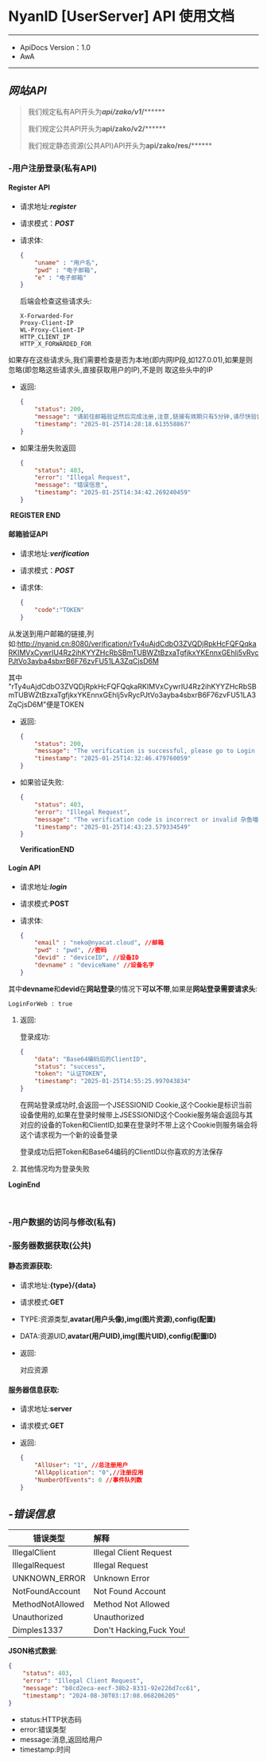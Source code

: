 # NyanID [UserServer] API 使用文档

------

- ApiDocs Version：1.0
- AwA

------

## *网站API*

> 我们规定私有API开头为***api/zako/v1*/********
>
> 我们规定公共API开头为**api/zako/v2/********
>
> 我们规定静态资源(公共API)API开头为**api/zako/res/********

### -用户注册登录(私有API)



#### Register API

- 请求地址:***register***

- 请求模式：***POST***

- 请求体:

  ```json
  {
      "uname" : "用户名",
      "pwd" : "电子邮箱",
      "e" : "电子邮箱"
  }
  ```
  
  后端会检查这些请求头:
  
  ```
  X-Forwarded-For
  Proxy-Client-IP
  WL-Proxy-Client-IP
  HTTP_CLIENT_IP
  HTTP_X_FORWARDED_FOR
  ```

​	如果存在这些请求头,我们需要检查是否为本地(即内网IP段,如127.0.01),如果是则忽略(即忽略这些请求头,直接获取用户的IP),不是则	取这些头中的IP

- 返回:

  ```json
  {
      "status": 200,
      "message": "请前往邮箱验证然后完成注册,注意,链接有效期只有5分钟,请尽快验证喵!",
      "timestamp": "2025-01-25T14:28:18.613558867"
  }
  ```

- 如果注册失败返回

  ```json
  {
      "status": 403,
      "error": "Illegal Request",
      "message": "错误信息",
      "timestamp": "2025-01-25T14:34:42.269240459"
  }
  ```

​	**REGISTER END**





#### 邮箱验证API

- 请求地址:***verification***

- 请求模式：***POST***

- 请求体:

  ```json
  {
      "code":"TOKEN"
  }
  ```


从发送到用户邮箱的链接,列如:http://nyanid.cn:8080/verification/rTy4uAjdCdbO3ZVQDjRpkHcFQFQqkaRKIMVxCywrIU4Rz2ihKYYZHcRbSBmTUBWZtBzxaTgfjkxYKEnnxGEhlj5vRycPJtVo3ayba4sbxrB6F76zvFU51LA3ZqCjsD6M

其中 "rTy4uAjdCdbO3ZVQDjRpkHcFQFQqkaRKIMVxCywrIU4Rz2ihKYYZHcRbSBmTUBWZtBzxaTgfjkxYKEnnxGEhlj5vRycPJtVo3ayba4sbxrB6F76zvFU51LA3ZqCjsD6M"便是TOKEN

- 返回:

  ```json
  {
      "status": 200,
      "message": "The verification is successful, please go to Login 杂鱼喵~",
      "timestamp": "2025-01-25T14:32:46.479760059"
  }
  ```

- 如果验证失败:

  ```json
  {
      "status": 403,
      "error": "Illegal Request",
      "message": "The verification code is incorrect or invalid 杂鱼喵~",
      "timestamp": "2025-01-25T14:43:23.579334549"
  }
  ```

  **VerificationEND**

  

  

#### Login API

- 请求地址:***login***

- 请求模式:**POST**

- 请求体:

  ```json
  {
      "email" : "neko@nyacat.cloud", //邮箱
      "pwd" : "pwd", //密码
      "devid" : "deviceID", //设备ID
      "devname" : "deviceName" //设备名字
  }
  ```

其中**devname**和**devid**在**网站登录**的情况下**可以不带**,如果是**网站登录需要请求头**: 

```
LoginForWeb : true
```

1. 返回:

   登录成功:

   ```json
   {
       "data": "Base64编码后的ClientID",
       "status": "success",
       "token": "认证TOKEN",
       "timestamp": "2025-01-25T14:55:25.997043834"
   }
   ```

   在网站登录成功时,会返回一个JSESSIONID Cookie,这个Cookie是标识当前设备使用的,如果在登录时候带上JSESSIONID这个Cookie服务端会返回与其对应的设备的Token和ClientID,如果在登录时不带上这个Cookie则服务端会将这个请求视为一个新的设备登录

   

   登录成功后把Token和Base64编码的ClientID以你喜欢的方法保存

   

2. 其他情况均为登录失败

   

**LoginEnd**

​	

### -用户数据的访问与修改(私有)





### -服务器数据获取(公共)



#### 静态资源获取:

- 请求地址:**{type}/{data}**

- 请求模式:**GET**

- TYPE:资源类型,**avatar(用户头像),img(图片资源),config(配置)**

- DATA:资源UID,**avatar(用户UID),img(图片UID),config(配置ID)**

- 返回:

  对应资源





#### 服务器信息获取:

- 请求地址:**server**

- 请求模式:**GET**

- 返回:

  ```json
  {
      "AllUser": "1", //总注册用户
      "AllApplication": "0",//注册应用
      "NumberOfEvents": 0 //事件队列数
  }
  ```

  











## ***-错误信息***

| 错误类型         | 解释                    |
| ---------------- | :---------------------- |
| IllegalClient    | Illegal Client Request  |
| IllegalRequest   | Illegal Request         |
| UNKNOWN_ERROR    | Unknown Error           |
| NotFoundAccount  | Not Found Account       |
| MethodNotAllowed | Method Not Allowed      |
| Unauthorized     | Unauthorized            |
| Dimples1337      | Don't Hacking,Fuck You! |

**JSON格式数据**:

```json
{
    "status": 403,
    "error": "Illegal Client Request",
    "message": "b8cd2eca-eecf-38b2-8331-92e226d7cc61",
    "timestamp": "2024-08-30T03:17:08.068206205"
}
```

- status:HTTP状态码
- error:错误类型
- message:消息,返回给用户
- timestamp:时间